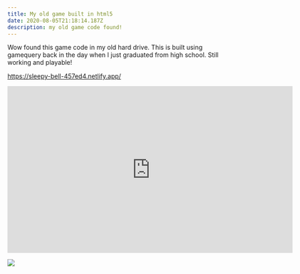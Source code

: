 ```yaml
---
title: My old game built in html5
date: 2020-08-05T21:18:14.187Z
description: my old game code found!
---
```

Wow found this game code in my old hard drive. This is built using gamequery back in the day when I just graduated from high school. Still working and playable!

<https://sleepy-bell-457ed4.netlify.app/>

<iframe width="640" height="375" src="https://sleepy-bell-457ed4.netlify.app/" frameborder="0" allowfullscreen></iframe>

![](img/screen-shot-2020-08-05-at-10.29.00-pm.png)